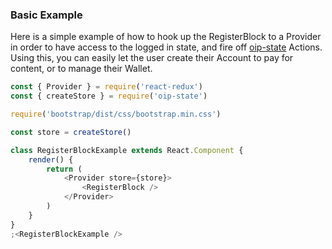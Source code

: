 ### Basic Example
Here is a simple example of how to hook up the RegisterBlock to a Provider in order to have access to the logged in state, and fire off [oip-state](https://github.com/oipwg/oip-state) Actions. Using this, you can easily let the user create their Account to pay for content, or to manage their Wallet.

```js
const { Provider } = require('react-redux')
const { createStore } = require('oip-state')

require('bootstrap/dist/css/bootstrap.min.css')

const store = createStore()

class RegisterBlockExample extends React.Component {
	render() {
		return (
			<Provider store={store}>
				<RegisterBlock />
			</Provider>
		)
	}
}
;<RegisterBlockExample />
```